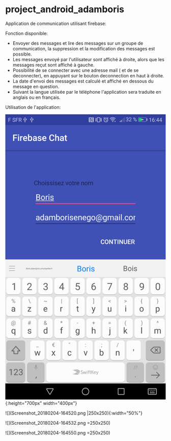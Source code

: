 # project_android_adamboris
Application de communication utilisant firebase:

Fonction disponible:
- Envoyer des messages et lire des messages sur un groupe de communication, la suppression et la modification des messages est possible.
- Les messages envoyé par l'utilisateur sont affiché à droite, alors que les messages reçut sont affiché à gauche.
- Possibilité de se connecter avec une adresse mail ( et de se deconnecter), en appuyant sur le bouton deconnection en haut à droite.
- La date d'envoi des messages est calculé et affiché en dessous du message en question.
- Suivant la langue utilisée par le téléphone l'application sera traduite en anglais ou en français.

Utilisation de l'application:

![](Screenshot_20180204-164454.png){:height="700px" width="400px"}

![](Screenshot_20180204-164520.png |250x250){:width="50%"}

![](Screenshot_20180204-164532.png =250x250)

![](Screenshot_20180204-164550.png =250x250)
